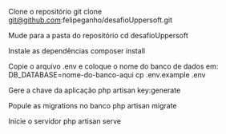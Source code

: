 Clone o repositório
     git clone git@github.com:felipeganho/desafioUppersoft.git

Mude para a pasta do repositório
    cd desafioUppersoft
    
Instale as dependências
    composer install
    
Copie o arquivo .env e coloque o nome do banco de dados em: DB_DATABASE=nome-do-banco-aqui
    cp .env.example .env

Gere a chave da aplicação
    php artisan key:generate
    
Popule as migrations no banco
    php artisan migrate
    
Inicie o servidor
    php artisan serve
